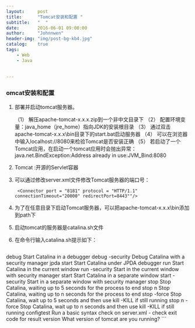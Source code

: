 ```yaml
---
layout:     post
title:      "Tomcat安装和配置 "
subtitle:   "  "
date:       2016-06-01 09:00:00
author:     "Johnnwen"
header-img: "img/post-bg-kb4.jpg"
catalog:    true
tags:
    - Web
    - Java
  
    
---
```



### omcat安装和配置

1. 部署并启动tomcat服务器。

	（1） 解压apache-tomcat-x.x.x.zip到一个非中文目录下
	（2） 配置环境变量：java_home（jre_home）指向JDK的安装根目录
	（3） 通过双击apache-tomcat-x.x.x\bin目录下的start.bat启动服务器
	（4） 可以在浏览器中输入localhost://8080来检验Tomcat是否安装正确
	（5） 若启动了一个Tomcat应用，在启动一个tomcat应用时会抛出异常：java.net.BindException:Address already in use:JVM_Bind:8080
	
	
2. Tomcat :开源的Servlet容器
3. 可以通过修改server.xml文件修改Tomcat服务器的端口号：

		<Connector port = "8181" protocol = "HTTP/1.1" connectionTimeout="20000" redirectPort=8443""/>
		
4.  为了在任意目录下启动Tomcat服务器，可以把apache-tomcat-x.x.x\bin添加到path下
5.  启动tomcat的服务器是catalina.sh文件
6.  在命令行输入catalina.sh提示如下：

	```
debug             Start Catalina in a debugger
  debug -security   Debug Catalina with a security manager
  jpda start        Start Catalina under JPDA debugger
  run               Start Catalina in the current window
  run -security     Start in the current window with security manager
  start             Start Catalina in a separate window
  start -security   Start in a separate window with security manager
  stop              Stop Catalina, waiting up to 5 seconds for the process to end
  stop n            Stop Catalina, waiting up to n seconds for the process to end
  stop -force       Stop Catalina, wait up to 5 seconds and then use kill -KILL if still running
  stop n -force     Stop Catalina, wait up to n seconds and then use kill -KILL if still running
  configtest        Run a basic syntax check on server.xml - check exit code for result
  version           What version of tomcat are you running?
	```






